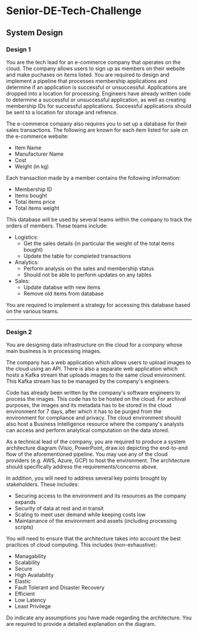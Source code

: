 # Senior-DE-Tech-Challenge

## System Design

### Design 1
You are the tech lead for an e-commerce company that operates on the cloud. The company allows users to sign up as members on their website and make puchases on items listed. You are required to design and implement a pipeline that processes membership applications and determine if an application is successful or unsuccessful. Applications are dropped into a location for processing. Engineers have already written code to determine a successful or unsuccessful application, as well as creating membership IDs for successful applications. Successful applications should be sent to a location for storage and refrence. 

The e-commerce company also requires you to set up a database for their sales transactions.
The following are known for each item listed for sale on the e-commerce website:
- Item Name
- Manufacturer Name
- Cost
- Weight (in kg)

Each transaction made by a member contains the following information:
- Membership ID
- Items bought
- Total items price
- Total items weight

This database will be used by several teams within the company to track the orders of members. These teams include:
- Logistics: 
    - Get the sales details (in particular the weight of the total items bought)
    - Update the table for completed transactions
- Analytics:
    - Perform analysis on the sales and membership status
    - Should not be able to perform updates on any tables
- Sales:
    - Update databse with new items
    - Remove old items from database

You are required to implement a strategy for accessing this database based on the various teams. 

---

### Design 2

You are designing data infrastructure on the cloud for a company whose main business is in processing images.

The company has a web application which allows users to upload images to the cloud using an API. There is also a separate web application which hosts a Kafka stream that uploads images to the same cloud environment. This Kafka stream has to be managed by the company's engineers. 

Code has already been written by the company's software engineers to process the images. This code has to be hosted on the cloud. For archival purposes, the images and its metadata has to be stored in the cloud environment for 7 days, after which it has to be purged from the environment for compliance and privacy. The cloud environment should also host a Business Intelligence resource where the company's analysts can access and perform analytical computation on the data stored.

As a technical lead of the company, you are required to produce a system architecture diagram (Visio, PowerPoint, draw.io) depicting the end-to-end flow of the aforementioned pipeline. You may use any of the cloud providers (e.g. AWS, Azure, GCP) to host the environment. The architecture should specifically address the requirements/concerns above. 

In addition, you will need to address several key points brought by stakeholders. These includes:
- Securing access to the environment and its resources as the company expands
- Security of data at rest and in transit
- Scaling to meet user demand while keeping costs low
- Maintainance of the environment and assets (including processing scripts)


You will need to ensure that the architecture takes into account the best practices of cloud computing. This includes (non-exhaustive):
- Managability
- Scalability
- Secure
- High Availability
- Elastic
- Fault Tolerant and Disaster Recovery
- Efficient
- Low Latency
- Least Privilege

Do indicate any assumptions you have made regarding the architecture. You are required to provide a detailed explanation on the diagram.
